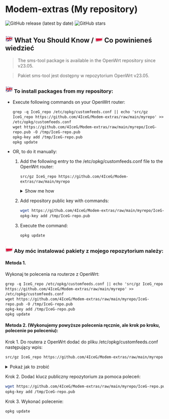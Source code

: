 # Modem-extras (My repository)
![GitHub release (latest by date)](https://img.shields.io/github/v/release/4IceG/Modem-extras?style=flat-square)
![GitHub stars](https://img.shields.io/github/stars/4IceG/Modem-extras?style=flat-square)

## <img src="https://raw.githubusercontent.com/4IceG/Personal_data/master/dooffy_design_icons_EU_flags_United_Kingdom.png" height="24"> What You Should Know / <img src="https://raw.githubusercontent.com/4IceG/Personal_data/master/dooffy_design_icons_EU_flags_Poland.png" height="24"> Co powinieneś wiedzieć
> The sms-tool package is available in the OpenWrt repository since v23.05. 

> Pakiet sms-tool jest dostępny w repozytorium OpenWrt v23.05.

### <img src="https://raw.githubusercontent.com/4IceG/Personal_data/master/dooffy_design_icons_EU_flags_United_Kingdom.png" height="24"> To install packages from my repository:
- Execute following commands on your OpenWrt router:
  ```
  grep -q IceG_repo /etc/opkg/customfeeds.conf || echo 'src/gz IceG_repo https://github.com/4IceG/Modem-extras/raw/main/myrepo' >> /etc/opkg/customfeeds.conf
  wget https://github.com/4IceG/Modem-extras/raw/main/myrepo/IceG-repo.pub -O /tmp/IceG-repo.pub
  opkg-key add /tmp/IceG-repo.pub
  opkg update
  ```
- OR, to do it manually:
  1. Add the following entry to the /etc/opkg/customfeeds.conf file to the OpenWrt router:
     ```
     src/gz IceG_repo https://github.com/4IceG/Modem-extras/raw/main/myrepo
     ```
      <details>
         <summary>Show me how</summary>
         
      ![](https://github.com/4IceG/Personal_data/blob/master/repo1.PNG?raw=true)
      ![](https://github.com/4IceG/Personal_data/blob/master/repo2en.png?raw=true)
      
      </details>
  2. Add repository public key with commands:
      ``` bash
      wget https://github.com/4IceG/Modem-extras/raw/main/myrepo/IceG-repo.pub -O /tmp/IceG-repo.pub
      opkg-key add /tmp/IceG-repo.pub
      ```
  3. Execute the command:
      ``` bash
      opkg update
      ```

### <img src="https://raw.githubusercontent.com/4IceG/Personal_data/master/dooffy_design_icons_EU_flags_Poland.png" height="24"> Aby móc instalować pakiety z mojego repozytorium należy: 
#### Metoda 1. 
Wykonaj te polecenia na routerze z OpenWrt:
  ```
  grep -q IceG_repo /etc/opkg/customfeeds.conf || echo 'src/gz IceG_repo https://github.com/4IceG/Modem-extras/raw/main/myrepo' >> /etc/opkg/customfeeds.conf
  wget https://github.com/4IceG/Modem-extras/raw/main/myrepo/IceG-repo.pub -O /tmp/IceG-repo.pub
  opkg-key add /tmp/IceG-repo.pub
  opkg update
  ```
#### Metoda 2. (Wykonujemy powyższe polecenia ręcznie, ale krok po kroku, polecenie po poleceniu):

Krok 1. Do routera z OpenWrt dodać do pliku /etc/opkg/customfeeds.conf następujący wpis:
``` bash
src/gz IceG_repo https://github.com/4IceG/Modem-extras/raw/main/myrepo
```

<details>
   <summary>Pokaż jak to zrobić</summary>
   
![](https://github.com/4IceG/Personal_data/blob/master/repo1.PNG?raw=true)
![](https://github.com/4IceG/Personal_data/blob/master/repo2pl.png?raw=true)

</details>

Krok 2. Dodać klucz publiczny repozytorium za pomoca poleceń:
``` bash
wget https://github.com/4IceG/Modem-extras/raw/main/myrepo/IceG-repo.pub -O /tmp/IceG-repo.pub
opkg-key add /tmp/IceG-repo.pub
```
Krok 3. Wykonać polecenie:
``` bash
opkg update
```
